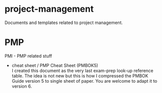 # project-management

Documents and templates related to project management.

# PMP 

PMI - PMP related stuff

- cheat sheet / PMP Cheat Sheet (PMBOK5) \
	I created this document as the very last exam-prep 
	look-up reference table. 
	The idea is not new but this is how 
	I compressed the PMBOK Guide version 5 to single sheet of paper.
	You are welcome to adapt it to version 6.